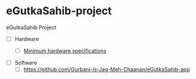 # eGutkaSahib-project
eGutkaSahib Project

- [ ] Hardware
    - [ ] [Minimum hardware specifications](/phase1_hardware_specifcations.md)
    

- [ ] Software
    - [ ]  https://github.com/Gurbani-Is-Jag-Meh-Chaanan/eGutkaSahib-app
